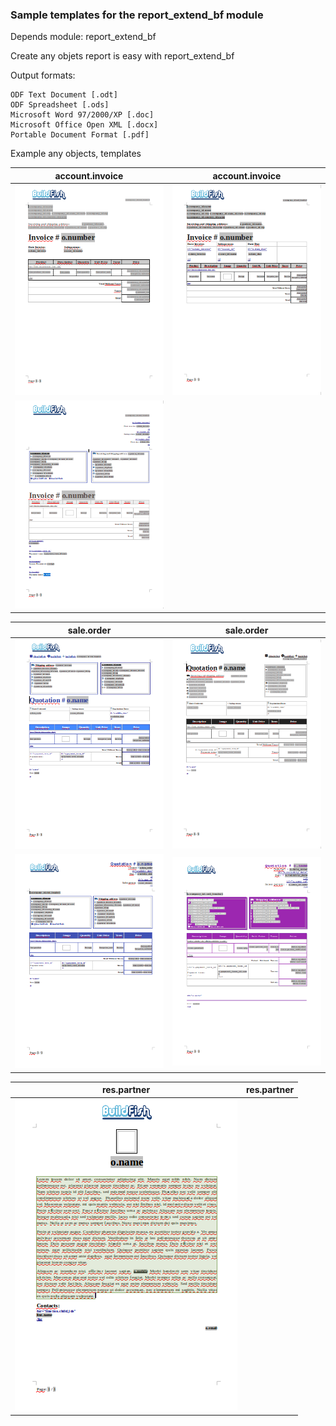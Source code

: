 ### Sample templates for the report_extend_bf module
Depends module: report_extend_bf

Create any objets report is easy with report_extend_bf

Output formats:

    ODF Text Document [.odt]
    ODF Spreadsheet [.ods]
    Microsoft Word 97/2000/XP [.doc]
    Microsoft Office Open XML [.docx]
    Portable Document Format [.pdf]



Example any objects, templates


account.invoice             |  account.invoice
:-------------------------:|:-------------------------:
![](images_tmpls/img_01.png "title-1")  |  ![](images_tmpls/img_02.png "title-1")
![](images_tmpls/img_03.png "title-1")  |

sale.order             |  sale.order
:-------------------------:|:-------------------------:
![](images_tmpls/img_04.png "title-1")  |  ![](images_tmpls/img_05.png "title-1")
![](images_tmpls/img_06.png "title-1")  |  ![](images_tmpls/img_07.png "title-1")

res.partner                     |  res.partner
:-------------------------:|:-------------------------:
![](images_tmpls/img_08.png "title-1")  |
